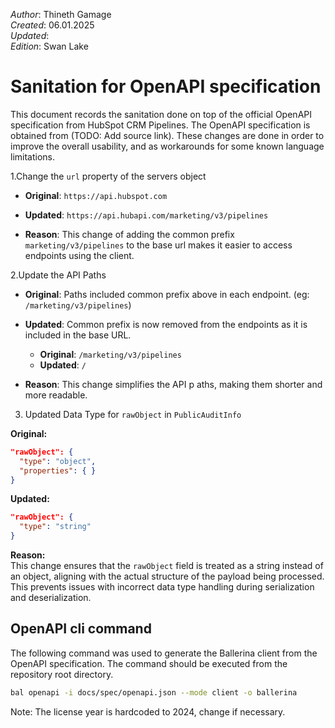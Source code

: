 _Author_:  Thineth Gamage \
_Created_: 06.01.2025 \
_Updated_:  \
_Edition_: Swan Lake

# Sanitation for OpenAPI specification

This document records the sanitation done on top of the official OpenAPI specification from HubSpot CRM Pipelines. 
The OpenAPI specification is obtained from (TODO: Add source link).
These changes are done in order to improve the overall usability, and as workarounds for some known language limitations.

[//]: # (TODO: Add sanitation details)
1.Change the `url` property of the servers object
- **Original**: 
```https://api.hubspot.com```

- **Updated**: 
```https://api.hubapi.com/marketing/v3/pipelines```

- **Reason**:  This change of adding the common prefix `marketing/v3/pipelines` to the base url makes it easier to access endpoints using the client.

2.Update the API Paths
- **Original**: Paths included common prefix above in each endpoint. (eg: ```/marketing/v3/pipelines```)

- **Updated**: Common prefix is now removed from the endpoints as it is included in the base URL.
  - **Original**: ```/marketing/v3/pipelines```
  - **Updated**: ```/```

- **Reason**:  This change simplifies the API p aths, making them shorter and more readable.

3. Updated Data Type for `rawObject` in `PublicAuditInfo`

**Original:**

```json
"rawObject": {
  "type": "object",
  "properties": { }
}
```

**Updated:**

```json
"rawObject": {
  "type": "string"
}
```

**Reason:**  
This change ensures that the `rawObject` field is treated as a string instead of an object, aligning with the actual structure of the payload being processed. This prevents issues with incorrect data type handling during serialization and deserialization.

## OpenAPI cli command

The following command was used to generate the Ballerina client from the OpenAPI specification. The command should be executed from the repository root directory.

```bash
bal openapi -i docs/spec/openapi.json --mode client -o ballerina
```
Note: The license year is hardcoded to 2024, change if necessary.

